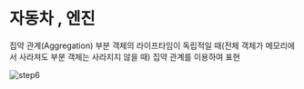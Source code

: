 # 자동차 , 엔진

집약 관계(Aggregation)
부분 객체의 라이프타임이 독립적일 때(전체 객체가 메모리에서 사라져도 부분 객체는 사라지지 않을 때) 집약 관계를 이용하여 표현

![step6](https://github.com/haji8-thehaji/lecture-java/blob/main/download/java-designpattern/00.UML/step6/step6.png)
